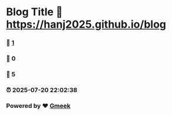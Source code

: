 # Blog Title :link: https://hanj2025.github.io/blog 
### :page_facing_up: [1](https://hanj2025.github.io/blog/tag.html) 
### :speech_balloon: 0 
### :hibiscus: 5 
### :alarm_clock: 2025-07-20 22:02:38 
### Powered by :heart: [Gmeek](https://github.com/Meekdai/Gmeek)
